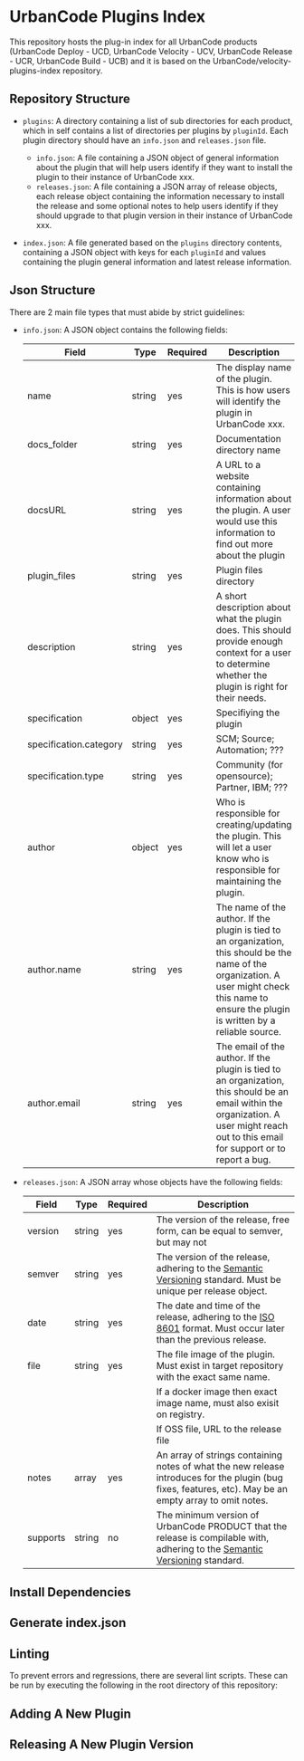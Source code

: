 # UrbanCode Plugins Index

This repository hosts the plug-in index for all UrbanCode products (UrbanCode Deploy - UCD, UrbanCode Velocity - UCV, UrbanCode Release - UCR, UrbanCode Build - UCB) and it is based on the UrbanCode/velocity-plugins-index repository.

## Repository Structure

* `plugins`: A directory containing a list of sub directories for each product, which in self contains a list of directories per plugins by `pluginId`. Each plugin directory should have an `info.json` and `releases.json` file.

  * `info.json`: A file containing a JSON object of general information about the plugin that will help users identify if they want to install the plugin to their instance of UrbanCode xxx.
  * `releases.json`: A file containing a JSON array of release objects, each release object containing the information necessary to install the release and some optional notes to help users identify if they should upgrade to that plugin version in their instance of UrbanCode xxx.

* `index.json`: A file generated based on the `plugins` directory contents, containing a JSON object with keys for each `pluginId` and values containing the plugin general information and latest release information.

## Json Structure

There are 2 main file types that must abide by strict guidelines:

* `info.json`: A JSON object contains the following fields:

    | Field                  | Type   | Required | Description             |
    |------------------------|--------|----------|-------------------------|
    | name                   | string | yes      | The display name of the plugin. This is how users will identify the plugin in UrbanCode xxx.  |
    | docs_folder            | string | yes      | Documentation directory name |
    | docsURL                | string | yes      | A URL to a website containing information about the plugin. A user would use this information to find out more about the plugin |
    | plugin_files           | string | yes      | Plugin files directory |
    | description            | string | yes      | A short description about what the plugin does. This should provide enough context for a user to determine whether the plugin is right for their needs. |
    | specification          | object | yes      | Specifiying the plugin |
    | specification.category | string | yes      |  SCM; Source; Automation; ??? |
    | specification.type     | string | yes      |  Community (for opensource); Partner, IBM; ??? |
    | author                 | object | yes      | Who is responsible for creating/updating the plugin. This will let a user know who is responsible for maintaining the plugin. |
    | author.name            | string | yes      | The name of the author. If the plugin is tied to an organization, this should be the name of the organization. A user might check this name to ensure the plugin is written by a reliable source. |
    | author.email           | string | yes      | The email of the author. If the plugin is tied to an organization, this should be an email within the organization. A user might reach out to this email for support or to report a bug.          |

* `releases.json`: A JSON array whose objects have the following fields:

    | Field | Type | Required | Description |
    | ----- | ---- | -------- | ----------- |
    | version | string | yes | The version of the release, free form, can be equal to semver, but may not |
    | semver | string | yes | The version of the release, adhering to the [Semantic Versioning](https://semver.org/) standard. Must be unique per release object. |
    | date | string | yes | The date and time of the release, adhering to the [ISO 8601](https://web.archive.org/web/20171020085148/https://www.loc.gov/standards/datetime/ISO_DIS%208601-2.pdf) format. Must occur later than the previous release. |
    | file | string | yes | The file image of the plugin. Must exist in target repository with the exact same name. |
    |      |        |     | If a docker image then exact image name, must also exisit on registry. |
    |      |        |     | If OSS file, URL to the release file |
    | notes | array | yes | An array of strings containing notes of what the new release introduces for the plugin (bug fixes, features, etc). May be an empty array to omit notes. |
    | supports | string | no | The minimum version of UrbanCode PRODUCT that the release is compilable with, adhering to the [Semantic Versioning](https://semver.org/) standard. |

## Install Dependencies

## Generate index.json

## Linting

To prevent errors and regressions, there are several lint scripts. These can be run by executing the following in the root directory of this repository:

## Adding A New Plugin

## Releasing A New Plugin Version
